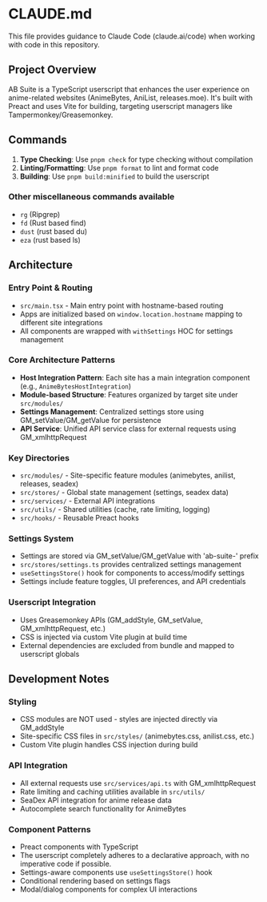 # CLAUDE.md

This file provides guidance to Claude Code (claude.ai/code) when working with code in this repository.

## Project Overview

AB Suite is a TypeScript userscript that enhances the user experience on anime-related websites (AnimeBytes, AniList, releases.moe). It's built with Preact and uses Vite for building, targeting userscript managers like Tampermonkey/Greasemonkey.

## Commands

1. **Type Checking**: Use `pnpm check` for type checking without compilation
2. **Linting/Formatting**: Use `pnpm format` to lint and format code
3. **Building**: Use `pnpm build:minified` to build the userscript

### Other miscellaneous commands available

- `rg` (Ripgrep)
- `fd` (Rust based find)
- `dust` (rust based du)
- `eza` (rust based ls)

## Architecture

### Entry Point & Routing
- `src/main.tsx` - Main entry point with hostname-based routing
- Apps are initialized based on `window.location.hostname` mapping to different site integrations
- All components are wrapped with `withSettings` HOC for settings management

### Core Architecture Patterns
- **Host Integration Pattern**: Each site has a main integration component (e.g., `AnimeBytesHostIntegration`)
- **Module-based Structure**: Features organized by target site under `src/modules/`
- **Settings Management**: Centralized settings store using GM_setValue/GM_getValue for persistence
- **API Service**: Unified API service class for external requests using GM_xmlhttpRequest

### Key Directories
- `src/modules/` - Site-specific feature modules (animebytes, anilist, releases, seadex)
- `src/stores/` - Global state management (settings, seadex data)
- `src/services/` - External API integrations
- `src/utils/` - Shared utilities (cache, rate limiting, logging)
- `src/hooks/` - Reusable Preact hooks

### Settings System
- Settings are stored via GM_setValue/GM_getValue with 'ab-suite-' prefix
- `src/stores/settings.ts` provides centralized settings management
- `useSettingsStore()` hook for components to access/modify settings
- Settings include feature toggles, UI preferences, and API credentials

### Userscript Integration
- Uses Greasemonkey APIs (GM_addStyle, GM_setValue, GM_xmlhttpRequest, etc.)
- CSS is injected via custom Vite plugin at build time
- External dependencies are excluded from bundle and mapped to userscript globals

## Development Notes

### Styling
- CSS modules are NOT used - styles are injected directly via GM_addStyle
- Site-specific CSS files in `src/styles/` (animebytes.css, anilist.css, etc.)
- Custom Vite plugin handles CSS injection during build

### API Integration
- All external requests use `src/services/api.ts` with GM_xmlhttpRequest
- Rate limiting and caching utilities available in `src/utils/`
- SeaDex API integration for anime release data
- Autocomplete search functionality for AnimeBytes

### Component Patterns
- Preact components with TypeScript
- The userscript completely adheres to a declarative approach, with no imperative code if possible.
- Settings-aware components use `useSettingsStore()` hook
- Conditional rendering based on settings flags
- Modal/dialog components for complex UI interactions